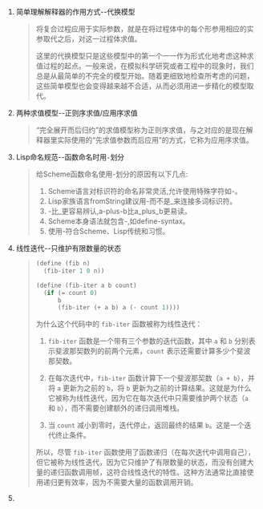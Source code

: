 1. 简单理解解释器的作用方式--代换模型
   
   > 将复合过程应用于实际参数，就是在将过程体中的每个形参用相应的实参取代之后，对这一过程体求值。
   > 
   > 这里的代换模型只是这些模型中的第一个一一作为形式化地考虑这种求值过程的起点。一般来说，在模拟科学研究或者工程中的现象时，我们总是从最简单的不完全的模型开始。随着更细致地检查所考虑的问题，这些简单模型也会变得越来越不合适，从而必须用进一步精化的模型取代。

2. 两种求值模型--正则序求值/应用序求值
   
   > “完全展开而后归约”的求值模型称为正则序求值，与之对应的是现在解释器里实际使用的“先求值参数而后应用”的方式，它称为应用序求值。

3. Lisp命名规范--函数命名时用`-`划分
   
   > 给Scheme函数命名使用-划分的原因有以下几点:
   > 
   > 1. Scheme语言对标识符的命名非常灵活,允许使用特殊字符如-。
   > 2. Lisp家族语言fromString建议用-而不是_来连接多词标识符。
   > 3. -比_更容易辨认,a-plus-b比a_plus_b更易读。
   > 4. Scheme本身语法就包含-,如define-syntax。
   > 5. 使用-符合Scheme、Lisp传统和习惯。

4. 线性迭代--只维护有限数量的状态
   
   > ```scheme
   > (define (fib n)
   >   (fib-iter 1 0 n))
   > 
   > (define (fib-iter a b count)
   >   (if (= count 0)
   >       b
   >       (fib-iter (+ a b) a (- count 1))))
   > ```
   > 
   > 为什么这个代码中的 `fib-iter` 函数被称为线性迭代：
   > 
   > 1. `fib-iter` 函数是一个带有三个参数的迭代函数，其中 `a` 和 `b` 分别表示斐波那契数列的前两个元素，`count` 表示还需要计算多少个斐波那契数。
   > 
   > 2. 在每次迭代中，`fib-iter` 函数计算下一个斐波那契数（`a + b`），并将 `a` 更新为之前的 `b`，将 `b` 更新为之前的计算结果。这就是为什么它被称为线性迭代，因为它在每次迭代中只需要维护两个状态（`a` 和 `b`），而不需要创建额外的递归调用堆栈。
   > 
   > 3. 当 `count` 减小到零时，迭代停止，返回最终的结果 `b`。这是一个迭代终止条件。
   > 
   > 所以，尽管 `fib-iter` 函数使用了函数递归（在每次迭代中调用自己），但它被称为线性迭代，因为它只维护了有限数量的状态，而没有创建大量的递归函数调用帧，这符合线性迭代的特性。这种方法通常比直接使用递归更有效率，因为不需要大量的函数调用开销。

5. 
